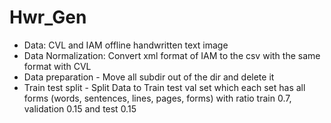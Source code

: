 # Hwr_Gen
* Data: CVL and IAM offline handwritten text image
* Data Normalization: Convert xml format of IAM to the csv with the same format with CVL
* Data preparation - Move all subdir out of the dir and delete it
* Train test split - Split Data to Train test val set which each set has all forms (words, sentences, lines, pages, forms) with ratio train 0.7, validation 0.15 and test 0.15 

